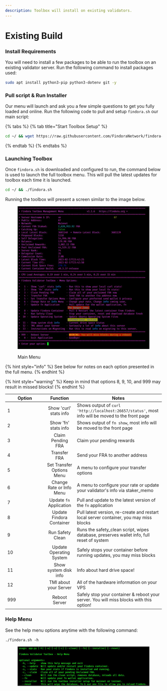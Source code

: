 ```yaml
---
description: Toolbox will install on existing validators.
---
```


# Existing Build

### Install Requirements

You will need to install a few packages to be able to run the toolbox on an existing validator server. Run the following command to install packages used:

```bash
sudo apt install python3-pip python3-dotenv git -y
```

### Pull script & Run Installer

Our menu will launch and ask you a few simple questions to get you fully loaded and online. Run the following code to pull and setup `findora.sh` our main script:

{% tabs %}
{% tab title="Start Toolbox Setup" %}
```bash
cd ~/ && wget https://raw.githubusercontent.com/FindoraNetwork/findora-toolbox/main/src/bin/findora.sh && chmod +x findora.sh
```
{% endtab %}
{% endtabs %}

### Launching Toolbox

Once `findora.sh` is downloaded and configured to run, the command below is used to launch the full toolbox menu. This will pull the latest updates for toolbox each time it is launched.

```bash
cd ~/ && ./findora.sh
```

Running the toolbox will present a screen similar to the image below.

<figure><img src="../../../.gitbook/assets/image (5) (3).png" alt=""><figcaption><p>Main Menu</p></figcaption></figure>

{% hint style="info" %}
See below for notes on each option presented in the full menu.&#x20;
{% endhint %}

{% hint style="warning" %}
Keep in mind that options 8, 9, 10, and 999 may result in missed blocks!
{% endhint %}

<table><thead><tr><th width="112">Option</th><th align="center">Function</th><th>Notes</th></tr></thead><tbody><tr><td>1</td><td align="center">Show 'curl' stats info</td><td>Shows output of <code>curl 'http://localhost:26657/status'</code>, most info will be moved to the front page</td></tr><tr><td>2</td><td align="center">Show 'fn' stats info</td><td>Shows output of <code>fn show</code>, most info will be moved to the front page</td></tr><tr><td>3</td><td align="center">Claim Pending FRA</td><td>Claim your pending rewards</td></tr><tr><td>4</td><td align="center">Transfer FRA</td><td>Send your FRA to another address</td></tr><tr><td>5</td><td align="center">Set Transfer Options Menu</td><td>A menu to configure your transfer options</td></tr><tr><td>6</td><td align="center">Change Rate or Info Menu</td><td>A menu to configure your rate or update your validator's info via staker_memo</td></tr><tr><td>7</td><td align="center">Update <code>fn</code> Application</td><td>Pull and update to the latest version of the <code>fn</code> application</td></tr><tr><td>8</td><td align="center">Update Findora Container</td><td>Pull latest version, re-create and restart local server container, you may miss blocks</td></tr><tr><td>9</td><td align="center">Run Safety Clean</td><td>Runs the safety_clean script, wipes database, preserves wallet info, full reset of system</td></tr><tr><td>10</td><td align="center">Update Operating System</td><td>Safely stops your container before running updates, you may miss blocks</td></tr><tr><td>11</td><td align="center">Show system disk info</td><td>Info about hard drive space!</td></tr><tr><td>12</td><td align="center">TMI about your Server</td><td>All of the hardware information on your VPS</td></tr><tr><td>999</td><td align="center">Reboot Server</td><td>Safely stop your container &#x26; reboot your server. You will miss blocks with this option!</td></tr></tbody></table>

### Help Menu

See the help menu options anytime with the following command:

```
./findora.sh -h
```

<figure><img src="../../../.gitbook/assets/image (1) (1) (2) (2).png" alt=""><figcaption></figcaption></figure>
